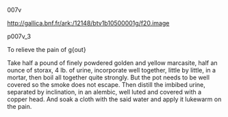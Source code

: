 007v 

http://gallica.bnf.fr/ark:/12148/btv1b10500001g/f20.image

p007v_3

To relieve the pain of g{out}



Take half a pound of finely powdered golden and yellow marcasite, half an ounce of storax, 4 lb. of urine, incorporate well together, little by little, in a mortar, then boil all together quite strongly. But the pot needs to be well covered so the smoke does not escape. Then distill the imbibed urine, separated by inclination, in an alembic, well luted and covered with a copper head. And soak a cloth with the said water and apply it lukewarm on the pain.

